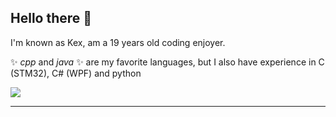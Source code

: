 ## Hello there 👋

I'm known as Kex, am a 19 years old coding enjoyer.

✨ _cpp_ and _java_ ✨ are my favorite languages, but I also have experience in C (STM32), C# (WPF) and python

![](https://dcbadge.vercel.app/api/shield/723925931928059955?compact=true)

---

